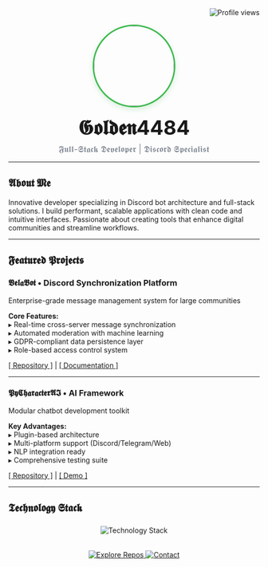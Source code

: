 <div align="right" style="margin-bottom: 16px;">
  <img src="https://komarev.com/ghpvc/?username=Golden4484&style=for-the-badge&labelColor=0e1117&color=3fb950&label=𝖯𝖱𝖮𝖥𝖨𝖫𝖤.𝖵𝖨𝖤𝖶𝖲" alt="Profile views"/>
</div>

<div align="center">
  <img src="https://avatars.githubusercontent.com/u/125841328?v=4" width="160" style="border-radius: 50%; border: 3px solid #3fb950; box-shadow: 0 4px 12px rgba(63, 185, 80, 0.2);">
  <h1 style="margin: 16px 0 8px 0; font-size: 2.5rem;">𝕲𝖔𝖑𝖉𝖊𝖓4484</h1>
  <p style="margin: 0; color: #7d8590; font-size: 1.1rem;">𝕱𝖚𝖑𝖑-𝕾𝖙𝖆𝖈𝖐 𝕯𝖊𝖛𝖊𝖑𝖔𝖕𝖊𝖗 | 𝕯𝖎𝖘𝖈𝖔𝖗𝖉 𝕾𝖕𝖊𝖈𝖎𝖆𝖑𝖎𝖘𝖙</p>
</div>

---

## 𝕬𝖇𝖔𝖚𝖙 𝕸𝖊
Innovative developer specializing in Discord bot architecture and full-stack solutions. I build performant, scalable applications with clean code and intuitive interfaces. Passionate about creating tools that enhance digital communities and streamline workflows.

---

## 𝕱𝖊𝖆𝖙𝖚𝖗𝖊𝖉 𝕻𝖗𝖔𝖏𝖊𝖈𝖙𝖘

### 𝖁𝖊𝖑𝖆𝕭𝖔𝖙 • Discord Synchronization Platform
Enterprise-grade message management system for large communities

**Core Features:**  
▸ Real-time cross-server message synchronization  
▸ Automated moderation with machine learning  
▸ GDPR-compliant data persistence layer  
▸ Role-based access control system  

[[ Repository ]](https://github.com/Golden4484/VelaBot) | [[ Documentation ]](https://velabot.docs)

---

### 𝕻𝖞𝕮𝖍𝖆𝖗𝖆𝖈𝖙𝖊𝖗𝕬𝕴 • AI Framework
Modular chatbot development toolkit

**Key Advantages:**  
▸ Plugin-based architecture  
▸ Multi-platform support (Discord/Telegram/Web)  
▸ NLP integration ready  
▸ Comprehensive testing suite  

[[ Repository ]](https://github.com/Golden4484/PyCharacterAI) | [[ Demo ]](https://pycharacterai.demo)

---

## 𝕿𝖊𝖈𝖍𝖓𝖔𝖑𝖔𝖌𝖞 𝕾𝖙𝖆𝖈𝖐

<div align="center" style="margin: 24px 0;">
  <img src="https://skillicons.dev/icons?i=python,typescript,nodejs,django,flask,fastapi,postgres,mongodb,redis,docker,kubernetes,aws,gcp,azure,git,github,actions,linux,nginx,grafana,prometheus" alt="Technology Stack">
</div>

<div align="center" style="margin-top: 32px;">
  <a href="https://github.com/Golden4484?tab=repositories">
    <img src="https://img.shields.io/badge/𝖤𝖝𝖕𝖑𝖔𝖗𝖊-𝖒𝖞_𝖗𝖊𝖕𝖔𝖘-3fb950?style=for-the-badge&logo=github" alt="Explore Repos">
  </a>
  <a href="mailto:your.email@example.com">
    <img src="https://img.shields.io/badge/𝕮𝖔𝖓𝖙𝖆𝖈𝖙-𝖊𝖒𝖆𝖎𝖑-3fb950?style=for-the-badge&logo=gmail" alt="Contact">
  </a>
</div>